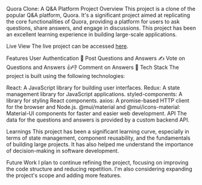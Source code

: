 Quora Clone: A Q&A Platform
Project Overview
This project is a clone of the popular Q&A platform, Quora. It's a significant project aimed at replicating the core functionalities of Quora, providing a platform for users to ask questions, share answers, and engage in discussions. This project has been an excellent learning experience in building large-scale applications.

Live View
The live project can be accessed [here](https://quora-clone-by-sharath.vercel.app).

Features
User Authentication 🔐
Post Questions and Answers ✍️
Vote on Questions and Answers 👍👎
Comment on Answers 💬
Tech Stack
The project is built using the following technologies:

React: A JavaScript library for building user interfaces.
Redux: A state management library for JavaScript applications.
styled-components: A library for styling React components.
axios: A promise-based HTTP client for the browser and Node.js.
@mui/material and @mui/icons-material: Material-UI components for faster and easier web development.
API
The data for the questions and answers is provided by a custom backend API.

Learnings
This project has been a significant learning curve, especially in terms of state management, component reusability, and the fundamentals of building large projects. It has also helped me understand the importance of decision-making in software development.

Future Work
I plan to continue refining the project, focusing on improving the code structure and reducing repetition. I'm also considering expanding the project's scope and adding more features.


